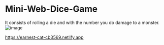 # Mini-Web-Dice-Game
It consists of rolling a die and with the number you do damage to a monster.
![image](https://user-images.githubusercontent.com/106433600/216782940-7acd099e-ea75-4c3f-a81f-4f4e4a391e7a.png)

https://earnest-cat-cb3569.netlify.app
